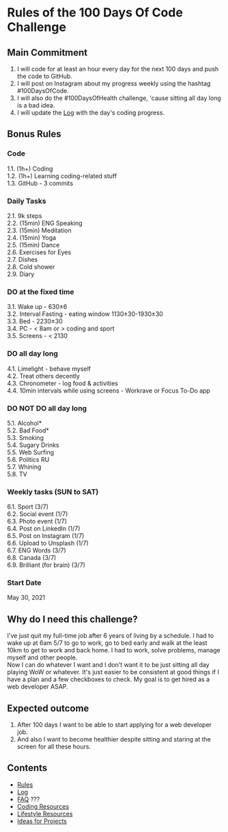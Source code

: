 # Rules of the 100 Days Of Code Challenge

## Main Commitment
1. I will code for at least an hour every day for the next 100 days and push the code to GitHub.
2. I will post on Instagram about my progress weekly using the hashtag #100DaysOfCode.
3. I will also do the #100DaysOfHealth challenge, 'cause sitting all day long is a bad idea.
4. I will update the [Log](log.md) with the day's coding progress.

## Bonus Rules
### Code
1.1. (1h+) Coding  
1.2. (1h+) Learning coding-related stuff  
1.3. GitHub - 3 commits  

### Daily Tasks
2.1. 9k steps  
2.2. (15min) ENG Speaking  
2.3. (15min) Meditation  
2.4. (15min) Yoga  
2.5. (15min) Dance  
2.6. Exercises for Eyes  
2.7. Dishes  
2.8. Cold shower  
2.9. Diary  

### DO at the fixed time
3.1. Wake up - 630±6  
3.2. Interval Fasting - eating window 1130±30-1930±30  
3.3. Bed - 2230±30  
3.4. PC - < 8am or > coding and sport  
3.5. Screens - < 2130

### DO all day long
4.1. Limelight - behave myself  
4.2. Treat others decently  
4.3. Chronometer - log food & activities  
4.4. 10min intervals while using screens - Workrave or Focus To-Do app  

### DO NOT DO all day long
5.1. Alcohol*  
5.2. Bad Food*  
5.3. Smoking  
5.4. Sugary Drinks  
5.5. Web Surfing  
5.6. Politics RU  
5.7. Whining  
5.8. TV  

### Weekly tasks (SUN to SAT)
6.1. Sport (3/7)  
6.2. Social event (1/7)  
6.3. Photo event (1/7)  
6.4. Post on LinkedIn (1/7)  
6.5. Post on Instagram (1/7)  
6.6. Upload to Unsplash (1/7)  
6.7. ENG Words (3/7)  
6.8. Canada (3/7)  
6.9. Brilliant (for brain) (3/7)   

### Start Date
May 30, 2021

## Why do I need this challenge?
I've just quit my full-time job after 6 years of living by a schedule. I had to wake up at 6am 5/7 to go to work, go to bed early and walk at the least 10km to get to work and back home. I had to work, solve problems, manage myself and other people.  
Now I can do whatever I want and I don't want it to be just sitting all day playing WoW or whatever. It's just easier to be consistent at good things if I have a plan and a few checkboxes to check.
My goal is to get hired as a web developer ASAP.

## Expected outcome
1. After 100 days I want to be able to start applying for a web developer job.
2. And also I want to become healthier despite sitting and staring at the screen for all these hours.

## Contents
* [Rules](rules.md)
* [Log](log.md)
* [FAQ](FAQ.md) ???
* [Coding Resources](resources-programming.md)
* [Lifestyle Resources](resources-other.md)
* [Ideas for Projects](ideas-for-projects.md)
